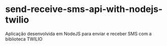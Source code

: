 # send-receive-sms-api-with-nodejs-twilio
Aplicação desenvolvida em NodeJS para enviar e receber SMS com a biblioteca TWILIO
